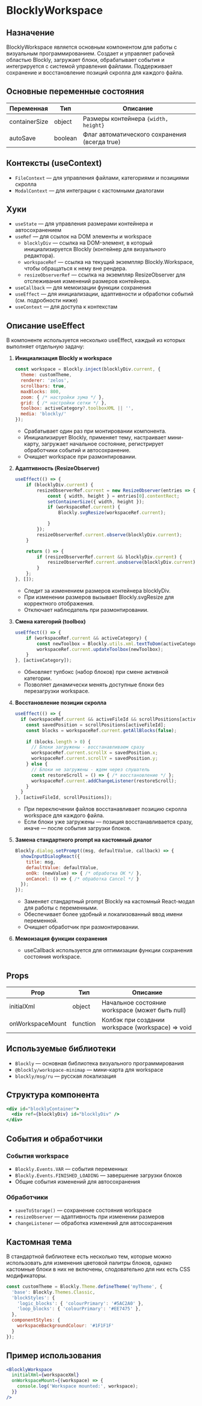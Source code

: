 # BlocklyWorkspace

## Назначение
BlocklyWorkspace является основным компонентом для работы с визуальным программированием. Создает и управляет рабочей областью Blockly, загружает блоки, обрабатывает события и интегрируется с системой управления файлами. Поддерживает сохранение и восстановление позиций скролла для каждого файла.

## Основные переменные состояния

| Переменная      | Тип      | Описание                                                        |
|-----------------|----------|-----------------------------------------------------------------|
| containerSize   | object   | Размеры контейнера `{width, height}`                            |
| autoSave        | boolean  | Флаг автоматического сохранения (всегда true)                  |

## Контексты (useContext)
- `FileContext` — для управления файлами, категориями и позициями скролла
- `ModalContext` — для интеграции с кастомными диалогами

## Хуки
- `useState` — для управления размерами контейнера и автосохранением
- `useRef` — для ссылок на DOM элементы и workspace
  - `blocklyDiv` — ссылка на DOM-элемент, в который инициализируется Blockly (контейнер для визуального редактора).
  - `workspaceRef` — ссылка на текущий экземпляр Blockly.Workspace, чтобы обращаться к нему вне рендера.
  - `resizeObserverRef` — ссылка на экземпляр ResizeObserver для отслеживания изменений размеров контейнера.
- `useCallback` — для мемоизации функции сохранения
- `useEffect` — для инициализации, адаптивности и обработки событий (см. подробности ниже)
- `useContext` — для доступа к контекстам

## Описание useEffect

В компоненте используется несколько useEffect, каждый из которых выполняет отдельную задачу:

1. **Инициализация Blockly и workspace**

    ```javascript
    const workspace = Blockly.inject(blocklyDiv.current, {
      theme: customTheme,
      renderer: 'zelos',
      scrollbars: true,
      maxBlocks: 800,
      zoom: { /* настройки зума */ },
      grid: { /* настройки сетки */ },
      toolbox: activeCategory?.toolboxXML || '',
      media: 'blockly/'
    });
    ```
   - Срабатывает один раз при монтировании компонента.
   - Инициализирует Blockly, применяет тему, настраивает мини-карту, загружает начальное состояние, регистрирует обработчики событий и автосохранение.
   - Очищает workspace при размонтировании.

2. **Адаптивность (ResizeObserver)**
    ```javascript
    useEffect(() => {
        if (blocklyDiv.current) {
            resizeObserverRef.current = new ResizeObserver(entries => {
                const { width, height } = entries[0].contentRect;
                setContainerSize({ width, height });
                if (workspaceRef.current) {
                    Blockly.svgResize(workspaceRef.current); 

                }
            });
            resizeObserverRef.current.observe(blocklyDiv.current);
        }

        return () => {
            if (resizeObserverRef.current && blocklyDiv.current) {
                resizeObserverRef.current.unobserve(blocklyDiv.current);
            }
        };
    }, []);
    ```
   - Следит за изменением размеров контейнера blocklyDiv.
   - При изменении размеров вызывает Blockly.svgResize для корректного отображения.
   - Отключает наблюдатель при размонтировании.

3. **Смена категорий (toolbox)**
    ```javascript
    useEffect(() => {
        if (workspaceRef.current && activeCategory) {
            const newToolbox = Blockly.utils.xml.textToDom(activeCategory.toolboxXML);
            workspaceRef.current.updateToolbox(newToolbox);
        }
    }, [activeCategory]);
    ```
   - Обновляет тулбокс (набор блоков) при смене активной категории.
   - Позволяет динамически менять доступные блоки без перезагрузки workspace.

4. **Восстановление позиции скролла**

    ```javascript
    useEffect(() => {
      if (workspaceRef.current && activeFileId && scrollPositions[activeFileId]) {
        const savedPosition = scrollPositions[activeFileId];
        const blocks = workspaceRef.current.getAllBlocks(false);
        
        if (blocks.length > 0) {
          // Блоки загружены - восстанавливаем сразу
          workspaceRef.current.scrollX = savedPosition.x;
          workspaceRef.current.scrollY = savedPosition.y;
        } else {
          // Блоки не загружены - ждем через слушатель
          const restoreScroll = () => { /* восстановление */ };
          workspaceRef.current.addChangeListener(restoreScroll);
        }
      }
    }, [activeFileId, scrollPositions]);
    ```

   - При переключении файлов восстанавливает позицию скролла workspace для каждого файла.
   - Если блоки уже загружены — позиция восстанавливается сразу, иначе — после события загрузки блоков.

5. **Замена стандартного prompt на кастомный диалог**

    ```javascript
    Blockly.dialog.setPrompt((msg, defaultValue, callback) => {
      showInputDialogReact({
        title: msg,
        defaultValue: defaultValue,
        onOk: (newValue) => { /* обработка OK */ },
        onCancel: () => { /* обработка Cancel */ }
      });
    });
    ```
   - Заменяет стандартный prompt Blockly на кастомный React-модал для работы с переменными.
   - Обеспечивает более удобный и локализованный ввод имени переменной.
   - Очищает обработчик при размонтировании.
  




6. **Мемоизация функции сохранения**
   - useCallback используется для оптимизации функции сохранения состояния workspace.

## Props

| Prop            | Тип      | Описание                                                        |
|-----------------|----------|-----------------------------------------------------------------|
| initialXml      | object   | Начальное состояние workspace (может быть null)                |
| onWorkspaceMount| function | Колбэк при создании workspace (workspace) => void              |

## Используемые библиотеки
- `Blockly` — основная библиотека визуального программирования
- `@blockly/workspace-minimap` — мини-карта для workspace
- `blockly/msg/ru` — русская локализация

## Структура компонента
```jsx
<div id="blocklyContainer">
  <div ref={blocklyDiv} id="blocklyDiv" />
</div>
```


## События и обработчики

### События workspace
- `Blockly.Events.VAR` — события переменных
- `Blockly.Events.FINISHED_LOADING` — завершение загрузки блоков
- Общие события изменений для автосохранения

### Обработчики
- `saveToStorage()` — сохранение состояния workspace
- `resizeObserver` — адаптивность при изменении размеров
- `changeListener` — обработка изменений для автосохранения


## Кастомная тема

В стандартной библиотеке есть несколько тем, которые можно использовать для изменения цветовой палитры блоков, однако кастомные блоки в них не включены, слодовательно для них есть CSS модификаторы.
```javascript
const customTheme = Blockly.Theme.defineTheme('myTheme', {
  'base': Blockly.Themes.Classic,
  'blockStyles': {
    'logic_blocks': { 'colourPrimary': '#5AC2A0' },
    'loop_blocks': { 'colourPrimary': '#EE7475' },
  },
  componentStyles: { 
    workspaceBackgroundColour: '#1F1F1F'
  }
});
```

## Пример использования
```jsx
<BlocklyWorkspace
  initialXml={workspaceXml}
  onWorkspaceMount={(workspace) => {
    console.log('Workspace mounted:', workspace);
  }}
/>
```
